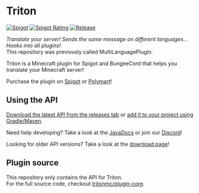 # Triton

[![Spigot](https://img.shields.io/badge/dynamic/json?color=blue&label=Spigot&prefix=v&query=%24.current_version&url=https%3A%2F%2Fapi.spigotmc.org%2Fsimple%2F0.2%2Findex.php%3Faction%3DgetResource%26id%3D30331)](https://www.spigotmc.org/resources/triton-translate-your-server.30331/)
[![Spigot Rating](https://img.shields.io/spiget/rating/30331?color=orange)](https://www.spigotmc.org/resources/triton-translate-your-server.30331/)
[![Release](https://jitpack.io/v/diogotcorreia/Triton.svg)](https://jitpack.io/#tritonmc/Triton)

_Translate your server! Sends the same message on different languages... Hooks into all plugins!_  
This repository was previously called MultiLanguagePlugin.

Triton is a Minecraft plugin for Spigot and BungeeCord that helps you translate your Minecraft server!

Purchase the plugin on [Spigot](https://spigotmc.org/resources/triton.30331/)
or [Polymart](https://polymart.org/resource/triton.38)!

## Using the API

[Download the latest API from the releases tab](https://github.com/tritonmc/Triton/releases/latest)
or [add it to your project using Gradle/Maven](https://jitpack.io/#tritonmc/Triton).

Need help developing? Take a look at the [JavaDocs](https://triton.rexcantor64.com/javadocs) or join
our [Discord](https://triton.rexcantor64.com/discord)!

Looking for older API versions? Take a look at
the [download page](https://github.com/diogotcorreia/Triton/wiki/Downloads)!

## Plugin source

This repository only contains the API for Triton.  
For the full source code, checkout [tritonmc/plugin-core](https://github.com/tritonmc/plugin-core).